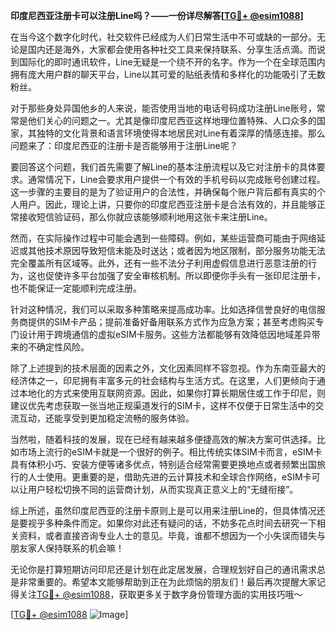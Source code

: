 **印度尼西亚注册卡可以注册Line吗？——一份详尽解答[[TG💪+ @esim1088](https://t.me/s/esim1088)]**

在当今这个数字化时代，社交软件已经成为人们日常生活中不可或缺的一部分。无论是国内还是海外，大家都会使用各种社交工具来保持联系、分享生活点滴。而说到国际化的即时通讯软件，Line无疑是一个绕不开的名字。作为一个在全球范围内拥有庞大用户群的聊天平台，Line以其可爱的贴纸表情和多样化的功能吸引了无数粉丝。

对于那些身处异国他乡的人来说，能否使用当地的电话号码成功注册Line账号，常常是他们关心的问题之一。尤其是像印度尼西亚这样地理位置特殊、人口众多的国家，其独特的文化背景和语言环境使得本地居民对Line有着深厚的情感连接。那么问题来了：印度尼西亚的注册卡是否能够用于注册Line呢？

要回答这个问题，我们首先需要了解Line的基本注册流程以及它对注册卡的具体要求。通常情况下，Line会要求用户提供一个有效的手机号码以完成账号创建过程。这一步骤的主要目的是为了验证用户的合法性，并确保每个账户背后都有真实的个人用户。因此，理论上讲，只要你的印度尼西亚注册卡是合法有效的，并且能够正常接收短信验证码，那么你就应该能够顺利地用这张卡来注册Line。

然而，在实际操作过程中可能会遇到一些障碍。例如，某些运营商可能由于网络延迟或其他技术原因导致短信未能及时送达；或者因为地区限制，部分服务功能无法完全覆盖所有区域等。此外，还有一些不法分子利用虚假信息进行恶意注册的行为，这也促使许多平台加强了安全审核机制。所以即便你手头有一张印尼注册卡，也不能保证一定能顺利完成注册。

针对这种情况，我们可以采取多种策略来提高成功率。比如选择信誉良好的电信服务商提供的SIM卡产品；提前准备好备用联系方式作为应急方案；甚至考虑购买专门设计用于跨境通信的虚拟eSIM卡服务。这些方法都能够有效降低因地域差异带来的不确定性风险。

除了上述提到的技术层面的因素之外，文化因素同样不容忽视。作为东南亚最大的经济体之一，印尼拥有丰富多元的社会结构与生活方式。在这里，人们更倾向于通过本地化的方式来使用互联网资源。因此，如果你打算长期居住或工作于印尼，则建议优先考虑获取一张当地正规渠道发行的SIM卡，这样不仅便于日常生活中的交流互动，还能享受到更加稳定流畅的服务体验。

当然啦，随着科技的发展，现在已经有越来越多便捷高效的解决方案可供选择。比如市场上流行的eSIM卡就是一个很好的例子。相比传统实体SIM卡而言，eSIM卡具有体积小巧、安装方便等诸多优点，特别适合经常需要更换地点或者频繁出国旅行的人士使用。更重要的是，借助先进的云计算技术和全球合作网络，eSIM卡可以让用户轻松切换不同的运营商计划，从而实现真正意义上的“无缝衔接”。

综上所述，虽然印度尼西亚的注册卡原则上是可以用来注册Line的，但具体情况还是要视乎多种条件而定。如果你对此还有疑问的话，不妨多花点时间去研究一下相关资料，或者直接咨询专业人士的意见。毕竟，谁都不想因为一个小失误而错失与朋友家人保持联系的机会嘛！

无论你是打算短期访问印尼还是计划在此定居发展，合理规划好自己的通讯需求总是非常重要的。希望本文能够帮助到正在为此烦恼的朋友们！最后再次提醒大家记得关注[TG💪+ @esim1088](https://t.me/s/esim1088)，获取更多关于数字身份管理方面的实用技巧哦～

[[TG💪+ @esim1088](https://t.me/s/esim1088) ![Image](https://i.postimg.cc/4NQfJmqS/Snipaste-2025-05-13-00-14-12.png)]